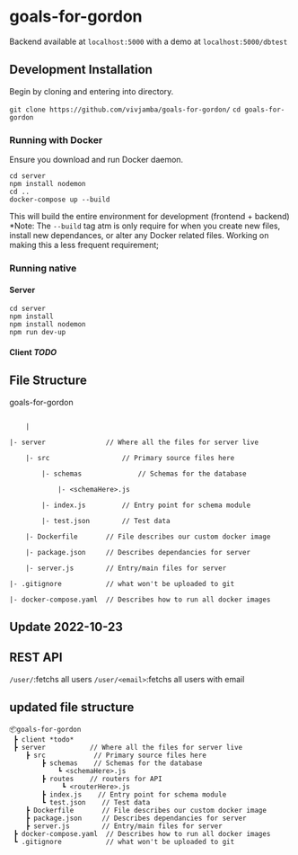 # goals-for-gordon

Backend available at `localhost:5000` with a demo at `localhost:5000/dbtest`

## Development Installation

Begin by cloning and entering into directory.

`git clone https://github.com/vivjamba/goals-for-gordon/`
`cd goals-for-gordon`

### Running with Docker
Ensure you download and run Docker daemon. 
```
cd server
npm install nodemon
cd ..
docker-compose up --build
```
This will build the entire environment for development (frontend + backend)
*Note: The `--build` tag atm is only require for when you create new files,
install new dependances, or alter any Docker related files. Working on making
this a less frequent requirement;

### Running native

#### Server
```cd server
cd server
npm install
npm install nodemon
npm run dev-up
```

#### Client *TODO*

## File Structure

goals-for-gordon

```|- client *todo*

    |

|- server               // Where all the files for server live

    |- src                  // Primary source files here

        |- schemas              // Schemas for the database

            |- <schemaHere>.js

        |- index.js         // Entry point for schema module

        |- test.json        // Test data

    |- Dockerfile       // File describes our custom docker image

    |- package.json     // Describes dependancies for server

    |- server.js        // Entry/main files for server

|- .gitignore           // what won't be uploaded to git

|- docker-compose.yaml  // Describes how to run all docker images

```

## Update 2022-10-23

## REST API
`/user/`:fetchs all users
`/user/<email>`:fetchs all users with email

## updated file structure
```
📦goals-for-gordon
 ┣ client *todo*
 ┣ server           // Where all the files for server live
    ┣ src            // Primary source files here
        ┣ schemas    // Schemas for the database
            ┗ <schemaHere>.js
        ┣ routes    // routers for API
             ┗ <routerHere>.js
        ┣ index.js    // Entry point for schema module
        ┗ test.json    // Test data
    ┣ Dockerfile       // File describes our custom docker image
    ┣ package.json     // Describes dependancies for server
    ┣ server.js        // Entry/main files for server
 ┣ docker-compose.yaml  // Describes how to run all docker images
 ┗ .gitignore           // what won't be uploaded to git

````